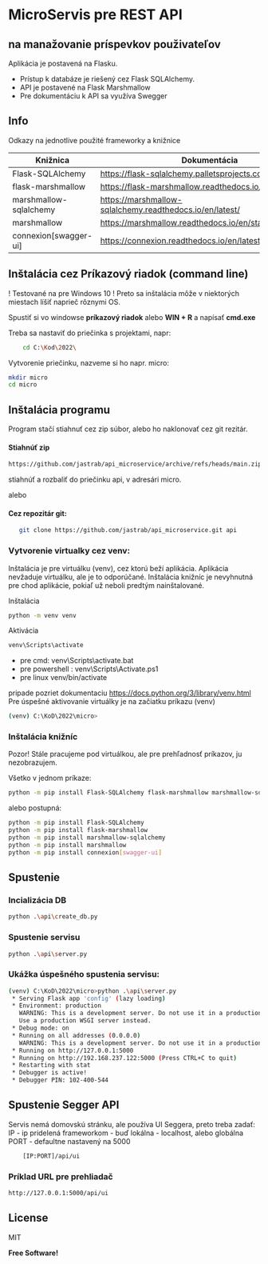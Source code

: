 ﻿# MicroServis pre REST API
##  na manažovanie príspevkov použivateľov

Aplikácia je postavená na Flasku.
- Prístup k databáze je riešený cez Flask SQLAlchemy.
- API je postavené na Flask Marshmallow
- Pre dokumentáciu k API sa využíva Swegger

## Info 

Odkazy na jednotlive použité frameworky a knižnice

| Knižnica | Dokumentácia |
| ------ | ------ |
| Flask-SQLAlchemy | https://flask-sqlalchemy.palletsprojects.com/en/2.x/ |
| flask-marshmallow | https://flask-marshmallow.readthedocs.io/en/latest/ |
| marshmallow-sqlalchemy | https://marshmallow-sqlalchemy.readthedocs.io/en/latest/ |
| marshmallow | https://marshmallow.readthedocs.io/en/stable/ |
| connexion[swagger-ui] | https://connexion.readthedocs.io/en/latest/quickstart.html |

## Inštalácia cez Príkazový riadok (command line)
! Testované na pre Windows 10 !
Preto sa inštalácia môže v niektorých miestach líšiť naprieč rôznymi OS.

Spustiť si vo windowse **príkazový riadok** alebo **WIN + R** a napísať **cmd.exe**

Treba sa nastaviť do priečinka s projektami, napr:
```sh
    cd C:\Kod\2022\
```

Vytvorenie priečinku, nazveme si ho napr. micro:

```sh
mkdir micro
cd micro
```

## Inštalácia programu
Program stačí stiahnuť cez zip súbor, alebo ho naklonovať cez git rezitár.
#### Stiahnúť zip 
```sh
https://github.com/jastrab/api_microservice/archive/refs/heads/main.zip
```
stiahnúť a rozbaliť do priečinku api, v adresári micro.

alebo
#### Cez repozitár git:
```sh
   git clone https://github.com/jastrab/api_microservice.git api
```

### Vytvorenie virtualky cez venv:
Inštalácia je pre virtuálku (venv), cez ktorú beží aplikácia. 
Aplikácia nevžaduje virtuálku, ale je to odporúčané.
Inštalácia knižníc je nevyhnutná pre chod aplikácie, pokiaľ už neboli predtým nainštalované.

Inštalácia
```sh
python -m venv venv
```
Aktivácia
```sh
venv\Scripts\activate
```
- pre cmd: venv\Scripts\activate.bat
- pre powershell : venv\Scripts\Activate.ps1
- pre linux venv/bin/activate 

pripade pozriet dokumentaciu https://docs.python.org/3/library/venv.html
Pre úspešné aktivovanie virtuálky je na začiatku príkazu (venv)
```sh
(venv) C:\KoD\2022\micro>
```
### Inštalácia knižníc
Pozor! Stále pracujeme pod virtuálkou, ale pre prehľadnosť príkazov, ju nezobrazujem.

Všetko v jednom príkaze:
```sh
python -m pip install Flask-SQLAlchemy flask-marshmallow marshmallow-sqlalchemy marshmallow connexion[swagger-ui]
```
alebo postupná:
```sh
python -m pip install Flask-SQLAlchemy
python -m pip install flask-marshmallow 
python -m pip install marshmallow-sqlalchemy
python -m pip install marshmallow
python -m pip install connexion[swagger-ui]
```


## Spustenie

### Incializácia DB

```sh
python .\api\create_db.py
```

### Spustenie servisu
```sh
python .\api\server.py
```

### Ukážka úspešného spustenia servisu:
```sh
(venv) C:\KoD\2022\micro>python .\api\server.py
 * Serving Flask app 'config' (lazy loading)
 * Environment: production
   WARNING: This is a development server. Do not use it in a production deployment.
   Use a production WSGI server instead.
 * Debug mode: on
 * Running on all addresses (0.0.0.0)
   WARNING: This is a development server. Do not use it in a production deployment.
 * Running on http://127.0.0.1:5000
 * Running on http://192.168.237.122:5000 (Press CTRL+C to quit)
 * Restarting with stat
 * Debugger is active!
 * Debugger PIN: 102-400-544
```

## Spustenie Segger API
Servis nemá domovskú stránku, ale používa UI Seggera, preto treba zadať:
IP - ip pridelená frameworkom - buď lokálna - localhost, alebo globálna
PORT - defaultne nastavený na 5000
```sh
    [IP:PORT]/api/ui
```
### Príklad URL pre prehliadač
```sh
http://127.0.0.1:5000/api/ui
```
## License

MIT

**Free Software!**

